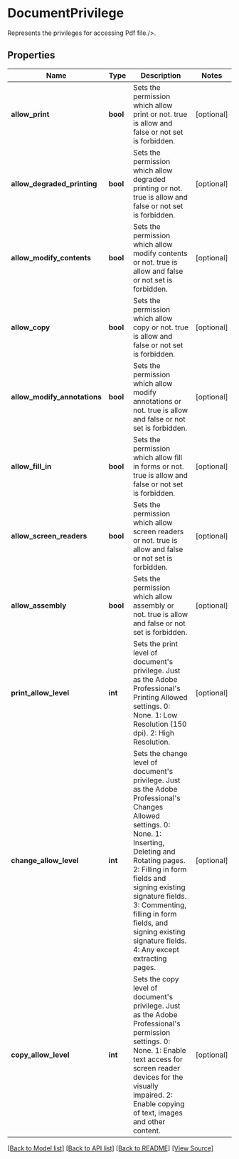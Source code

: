 ﻿# DocumentPrivilege
Represents the privileges for accessing Pdf file./>.

## Properties
Name | Type | Description | Notes
------------ | ------------- | ------------- | -------------
**allow_print** | **bool** | Sets the permission which allow print or not. true is allow and false or not set is forbidden. | [optional]
**allow_degraded_printing** | **bool** | Sets the permission which allow degraded printing or not. true is allow and false or not set is forbidden. | [optional]
**allow_modify_contents** | **bool** | Sets the permission which allow modify contents or not. true is allow and false or not set is forbidden. | [optional]
**allow_copy** | **bool** | Sets the permission which allow copy or not. true is allow and false or not set is forbidden. | [optional]
**allow_modify_annotations** | **bool** | Sets the permission which allow modify annotations or not. true is allow and false or not set is forbidden. | [optional]
**allow_fill_in** | **bool** | Sets the permission which allow fill in forms or not. true is allow and false or not set is forbidden. | [optional]
**allow_screen_readers** | **bool** | Sets the permission which allow screen readers or not. true is allow and false or not set is forbidden. | [optional]
**allow_assembly** | **bool** | Sets the permission which allow assembly or not. true is allow and false or not set is forbidden. | [optional]
**print_allow_level** | **int** | Sets the print level of document's privilege. Just as the Adobe Professional's Printing Allowed settings. 0: None. 1: Low Resolution (150 dpi). 2: High Resolution. | [optional]
**change_allow_level** | **int** | Sets the change level of document's privilege. Just as the Adobe Professional's Changes Allowed settings. 0: None. 1: Inserting, Deleting and Rotating pages. 2: Filling in form fields and signing existing signature fields. 3: Commenting, filling in form fields, and signing existing signature fields. 4: Any except extracting pages. | [optional]
**copy_allow_level** | **int** | Sets the copy level of document's privilege. Just as the Adobe Professional's permission settings. 0: None. 1: Enable text access for screen reader devices for the visually impaired. 2: Enable copying of text, images and other content. | [optional]

[[Back to Model list]](../README.md#documentation-for-models) [[Back to API list]](../README.md#documentation-for-api-endpoints) [[Back to README]](../README.md) [[View Source]](../src/Aspose/PDF/Model/DocumentPrivilege.php)

